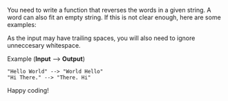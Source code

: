 You need to write a function that reverses the words in a given string. A word can also fit an empty string. If this is not clear enough, here are some examples:

As the input may have trailing spaces, you will also need to ignore unneccesary whitespace.

Example (**Input** --> **Output**)

```
"Hello World" --> "World Hello"
"Hi There." --> "There. Hi"
```

Happy coding!
